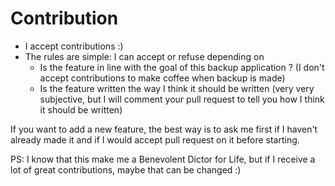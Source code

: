 # Contribution

- I accept contributions :)
- The rules are simple: I can accept or refuse depending on
  - Is the feature in line with the goal of this backup application ? (I don't accept contributions to make coffee when backup is made)
  - Is the feature written the way I think it should be written (very very subjective, but I will comment your pull request to tell you how I think it should be written)

If you want to add a new feature, the best way is to ask me first if I haven't already made it and if I would accept pull request on it before starting.

PS: I know that this make me a Benevolent Dictor for Life, but if I receive a lot of great contributions, maybe that can be changed :)
